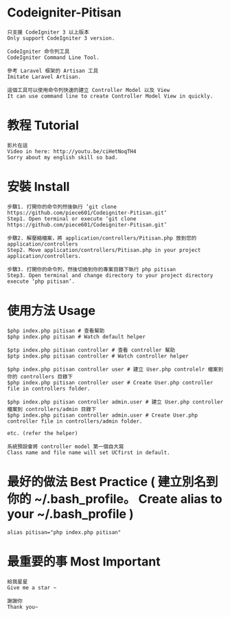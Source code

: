 # Codeigniter-Pitisan
    只支援 CodeIgniter 3 以上版本
    Only support CodeIgniter 3 version.

    CodeIgniter 命令列工具
    CodeIgniter Command Line Tool.

    參考 Laravel 框架的 Artisan 工具
    Imitate Laravel Artisan.

    這個工具可以使用命令列快速的建立 Controller Model 以及 View
    It can use command line to create Controller Model View in quickly.

# 教程 Tutorial
    影片在這
    Video in here: http://youtu.be/ciHetNoqTH4
    Sorry about my english skill so bad.
# 安裝 Install
    步驟1. 打開你的命令列然後執行 ’git clone https://github.com/piece601/Codeigniter-Pitisan.git‘
    Step1. Open terminal or execute ‘git clone https://github.com/piece601/Codeigniter-Pitisan.git’

    步驟2. 解壓縮檔案，將 application/controllers/Pitisan.php 放到您的 application/controllers
    Step2. Move application/controllers/Pitisan.php in your project application/controllers.

    步驟3. 打開你的命令列，然後切換到你的專案目錄下執行 php pitisan
    Step3. Open terminal and change directory to your project directory execute ‘php pitisan’.
  
# 使用方法 Usage
    $php index.php pitisan # 查看幫助
    $php index.php pitisan # Watch default helper

    $ptp index.php pitisan controller # 查看 controller 幫助
    $ptp index.php pitisan controller # Watch controller helper

    $php index.php pitisan controller user # 建立 User.php controlelr 檔案到你的 controllers 目錄下
    $php index.php pitisan controller user # Create User.php controller file in controllers folder.

    $php index.php pitisan controller admin.user # 建立 User.php controller 檔案到 controllers/admin 目錄下
    $php index.php pitisan controller admin.user # Create User.php controller file in controllers/admin folder.

    etc. (refer the helper)

    系統預設會將 controller model 第一個自大寫
    Class name and file name will set UCfirst in default. 
  
# 最好的做法 Best Practice ( 建立別名到你的 ~/.bash_profile。 Create alias to your ~/.bash_profile )
    alias pitisan="php index.php pitisan"

# 最重要的事 Most Important
    給我星星
    Give me a star ~
    
    謝謝你
    Thank you~

